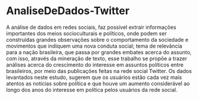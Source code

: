 # AnaliseDeDados-Twitter

A análise de dados em redes sociais, faz possível extrair informações importantes dos meios
socioculturais e políticos, onde podem ser construídas grandes observações sobre o comportamento
da sociedade e movimentos que indiquem uma nova conduta social; tema de relevância
para a nação brasileira, que passa por grandes embates acerca do assunto, com isso, através da
mineração de texto, esse trabalho se propõe a trazer análises acerca do crescimento do interesse
em assuntos políticos entre brasileiros, por meio das publicações feitas na rede social Twitter.
Os dados levantados neste estudo, sugerem que os usuários estão cada vez mais atentos as notícias
sobre política e que houve um aumento considerável ao longo dos anos do interesse em
política pelos usuários da rede social.
